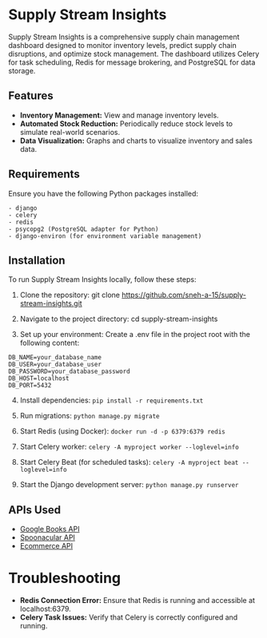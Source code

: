 # Supply Stream Insights
Supply Stream Insights is a comprehensive supply chain management dashboard designed to monitor inventory levels, predict supply chain disruptions, and optimize stock management. The dashboard utilizes Celery for task scheduling, Redis for message brokering, and PostgreSQL for data storage.

## Features
- **Inventory Management:** View and manage inventory levels.
- **Automated Stock Reduction:** Periodically reduce stock levels to simulate real-world scenarios.
- **Data Visualization:** Graphs and charts to visualize inventory and sales data.

## Requirements
Ensure you have the following Python packages installed:
```
- django
- celery
- redis
- psycopg2 (PostgreSQL adapter for Python)
- django-environ (for environment variable management)
```

## Installation
To run Supply Stream Insights locally, follow these steps:

1. Clone the repository: git clone https://github.com/sneh-a-15/supply-stream-insights.git

2. Navigate to the project directory: cd supply-stream-insights

3. Set up your environment:
Create a .env file in the project root with the following content:
```
DB_NAME=your_database_name
DB_USER=your_database_user
DB_PASSWORD=your_database_password
DB_HOST=localhost
DB_PORT=5432
```

4. Install dependencies: `pip install -r requirements.txt`

5. Run migrations: `python manage.py migrate`

6. Start Redis (using Docker): `docker run -d -p 6379:6379 redis`

7. Start Celery worker: `celery -A myproject worker --loglevel=info`

8. Start Celery Beat (for scheduled tasks): `celery -A myproject beat --loglevel=info`

9. Start the Django development server: `python manage.py runserver`

## APIs Used

- [Google Books API](https://developers.google.com/books)
- [Spoonacular API](https://spoonacular.com/food-api)
- [Ecommerce API](https://ecommerceapi.io/)

# Troubleshooting
- **Redis Connection Error:** Ensure that Redis is running and accessible at localhost:6379.
- **Celery Task Issues:** Verify that Celery is correctly configured and running.
